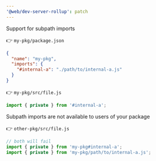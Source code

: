 ```yaml
---
'@web/dev-server-rollup': patch
---
```


Support for subpath imports

👉 `my-pkg/package.json`

```json
{
  "name": "my-pkg",
  "imports": {
    "#internal-a": "./path/to/internal-a.js"
  }
}
```

👉 `my-pkg/src/file.js`

```js
import { private } from '#internal-a';
```

Subpath imports are not available to users of your package

👉 `other-pkg/src/file.js`

```js
// both will fail
import { private } from 'my-pkg#internal-a';
import { private } from 'my-pkg/path/to/internal-a.js';
```
